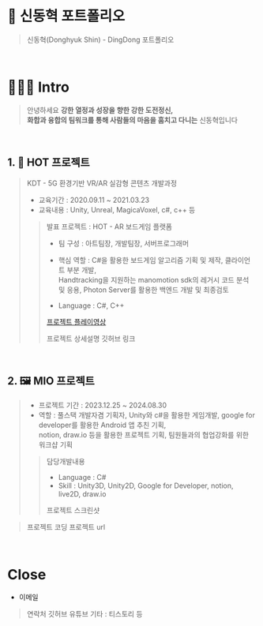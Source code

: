 # 🎁 신동혁 포트폴리오

> 신동혁(Donghyuk Shin) - DingDong 포트폴리오

<br/>

# 👨🏻‍💻 Intro

> 안녕하세요 **강한 열정과 성장을 향한 강한 도전정신,<br /> 화합과 융합의 팀워크를 통해 사람들의 마음을 훔치고 다니는** 신동혁입니다
 
<br />

## 1. 🎪 HOT 프로젝트
> KDT - 5G 환경기반 VR/AR 실감형 콘텐츠 개발과정
> 
> - 교육기간 : 2020.09.11 ~ 2021.03.23
> - 교육내용 : Unity, Unreal, MagicaVoxel, c#, c++ 등
>
>> 발표 프로젝트 : HOT - AR 보드게임 플랫폼
>> 
>> - 팀 구성 : 아트팀장, 개발팀장, 서버프로그래머
>> 
>> - 핵심 역할 : C#을 활용한 보드게임 알고리즘 기획 및 제작, 클라이언트 부분 개발,<br /> Handtracking을 지원하는 manomotion sdk의 레거시 코드 분석 및 응용, Photon Server를 활용한 백엔드 개발 및 최종검토
>> 
>> - Language : C#, C++
>> 
>> [프로젝트 플레이영상](https://www.youtube.com/watch?v=iOQJeQmtkO0)
>> 
>> 프로젝트 상세설명
>> 깃허브 링크

<br />

## 2. 🖼 MIO 프로젝트

> - 프로젝트 기간 : 2023.12.25 ~ 2024.08.30 
> - 역할 : 풀스택 개발자겸 기획자, Unity와 c#을 활용한 게임개발, google for developer를 활용한 Android 앱 추친 기획, <br /> notion, draw.io 등을 활용한 프로젝트 기획, 팀원들과의 협업강화를 위한 워크샵 기획
> 
>> 담당개발내용
>> - Language : C#
>> - Skill : Unity3D, Unity2D, Google for Developer, notion, live2D, draw.io
>>
>> 프로젝트 스크린샷 <br />
>> 

> 프로젝트 코딩
> 프로젝트 url

<br />

# Close

- 이메일
> 연락처
> 깃허브
> 유튜브
> 기타 : 티스토리 등

